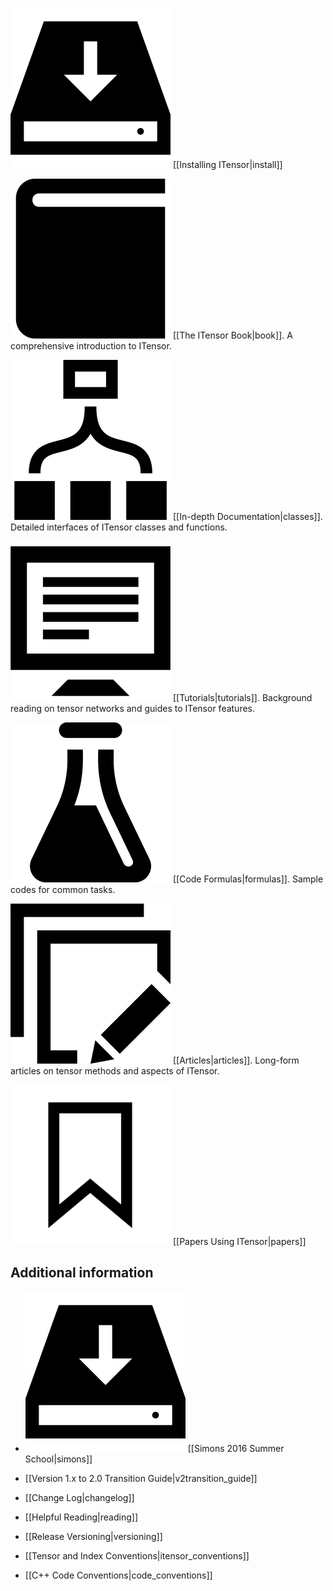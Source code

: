 
<img src="docs/install/icon.png" class="icon">  [[Installing ITensor|install]]

<img src="docs/book/icon.png" class="icon">   [[The ITensor Book|book]]. A comprehensive introduction to ITensor.

<img src="docs/classes/icon.png" class="icon">   [[In-depth Documentation|classes]]. Detailed interfaces of ITensor classes and functions.

<img src="docs/tutorials/icon.png" class="icon">  [[Tutorials|tutorials]]. Background reading on tensor networks and guides to ITensor features.

<img src="docs/formulas/icon.png" class="icon"> [[Code Formulas|formulas]]. Sample codes for common tasks.


<img src="docs/articles/icon.png" class="icon"> [[Articles|articles]]. Long-form articles on tensor methods and aspects of ITensor.


<!--
<img src="docs/course/icon.png" class="icon"> [[Mini-course|course]]. Summer school lectures focused on matrix product states.
-->


<img src="docs/papers/icon.png" class="icon">   [[Papers Using ITensor|papers]]

## Additional information

* <img src="docs/install/icon.png" class="icon"> [[Simons 2016 Summer School|simons]]

* [[Version 1.x to 2.0 Transition Guide|v2transition_guide]]

* [[Change Log|changelog]]

* [[Helpful Reading|reading]]

* [[Release Versioning|versioning]]

* [[Tensor and Index Conventions|itensor_conventions]]

* [[C++ Code Conventions|code_conventions]]


